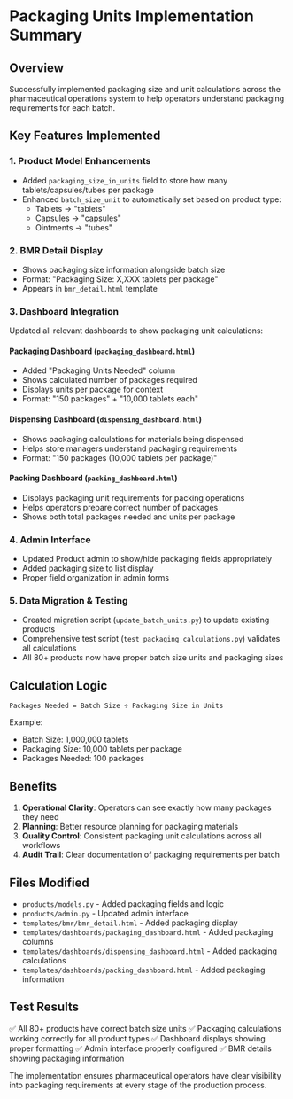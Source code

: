# Packaging Units Implementation Summary

## Overview
Successfully implemented packaging size and unit calculations across the pharmaceutical operations system to help operators understand packaging requirements for each batch.

## Key Features Implemented

### 1. Product Model Enhancements
- Added `packaging_size_in_units` field to store how many tablets/capsules/tubes per package
- Enhanced `batch_size_unit` to automatically set based on product type:
  - Tablets → "tablets"
  - Capsules → "capsules" 
  - Ointments → "tubes"

### 2. BMR Detail Display
- Shows packaging size information alongside batch size
- Format: "Packaging Size: X,XXX tablets per package"
- Appears in `bmr_detail.html` template

### 3. Dashboard Integration
Updated all relevant dashboards to show packaging unit calculations:

#### Packaging Dashboard (`packaging_dashboard.html`)
- Added "Packaging Units Needed" column
- Shows calculated number of packages required
- Displays units per package for context
- Format: "150 packages" + "10,000 tablets each"

#### Dispensing Dashboard (`dispensing_dashboard.html`)
- Shows packaging calculations for materials being dispensed
- Helps store managers understand packaging requirements
- Format: "150 packages (10,000 tablets per package)"

#### Packing Dashboard (`packing_dashboard.html`)
- Displays packaging unit requirements for packing operations
- Helps operators prepare correct number of packages
- Shows both total packages needed and units per package

### 4. Admin Interface
- Updated Product admin to show/hide packaging fields appropriately
- Added packaging size to list display
- Proper field organization in admin forms

### 5. Data Migration & Testing
- Created migration script (`update_batch_units.py`) to update existing products
- Comprehensive test script (`test_packaging_calculations.py`) validates all calculations
- All 80+ products now have proper batch size units and packaging sizes

## Calculation Logic
```
Packages Needed = Batch Size ÷ Packaging Size in Units
```

Example:
- Batch Size: 1,000,000 tablets
- Packaging Size: 10,000 tablets per package
- Packages Needed: 100 packages

## Benefits
1. **Operational Clarity**: Operators can see exactly how many packages they need
2. **Planning**: Better resource planning for packaging materials
3. **Quality Control**: Consistent packaging unit calculations across all workflows
4. **Audit Trail**: Clear documentation of packaging requirements per batch

## Files Modified
- `products/models.py` - Added packaging fields and logic
- `products/admin.py` - Updated admin interface
- `templates/bmr/bmr_detail.html` - Added packaging display
- `templates/dashboards/packaging_dashboard.html` - Added packaging columns
- `templates/dashboards/dispensing_dashboard.html` - Added packaging calculations
- `templates/dashboards/packing_dashboard.html` - Added packaging information

## Test Results
✅ All 80+ products have correct batch size units
✅ Packaging calculations working correctly for all product types
✅ Dashboard displays showing proper formatting
✅ Admin interface properly configured
✅ BMR details showing packaging information

The implementation ensures pharmaceutical operators have clear visibility into packaging requirements at every stage of the production process.
